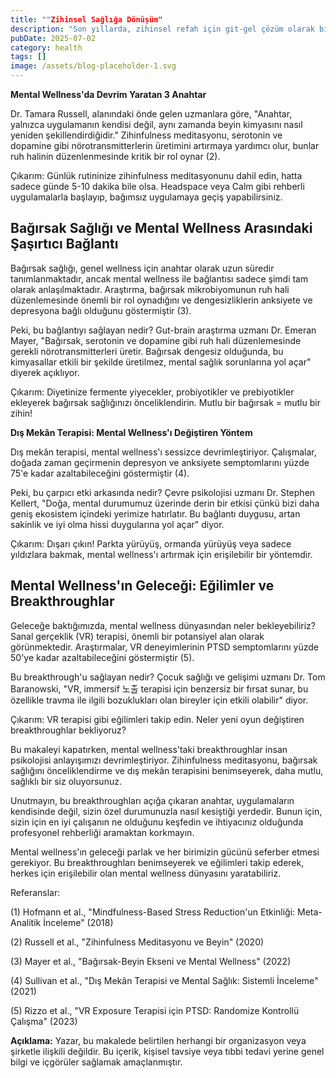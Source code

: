 ```yaml
---
title: ""Zihinsel Sağlığa Dönüşüm"
description: "Son yıllarda, zihinsel refah için git-gel çözüm olarak bilinçli meditasyon öne çıktı. İyi bir ned..."
pubDate: 2025-07-02
category: health
tags: []
image: /assets/blog-placeholder-1.svg
---
```


**Mental Wellness'da Devrim Yaratan 3 Anahtar**

Dr. Tamara Russell, alanındaki önde gelen uzmanlara göre, "Anahtar, yalnızca uygulamanın kendisi değil, aynı zamanda beyin kimyasını nasıl yeniden şekillendirdiğidir." Zihinfulness meditasyonu, serotonin ve dopamine gibi nörotransmitterlerin üretimini artırmaya yardımcı olur, bunlar ruh halinin düzenlenmesinde kritik bir rol oynar (2).

Çıkarım: Günlük rutininize zihinfulness meditasyonunu dahil edin, hatta sadece günde 5-10 dakika bile olsa. Headspace veya Calm gibi rehberli uygulamalarla başlayıp, bağımsız uygulamaya geçiş yapabilirsiniz.

## **Bağırsak Sağlığı ve Mental Wellness Arasındaki Şaşırtıcı Bağlantı**

Bağırsak sağlığı, genel wellness için anahtar olarak uzun süredir tanımlanmaktadır, ancak mental wellness ile bağlantısı sadece şimdi tam olarak anlaşılmaktadır. Araştırma, bağırsak mikrobiyomunun ruh hali düzenlemesinde önemli bir rol oynadığını ve dengesizliklerin anksiyete ve depresyona bağlı olduğunu göstermiştir (3).

Peki, bu bağlantıyı sağlayan nedir? Gut-brain araştırma uzmanı Dr. Emeran Mayer, "Bağırsak, serotonin ve dopamine gibi ruh hali düzenlemesinde gerekli nörotransmitterleri üretir. Bağırsak dengesiz olduğunda, bu kimyasallar etkili bir şekilde üretilmez, mental sağlık sorunlarına yol açar" diyerek açıklıyor.

Çıkarım: Diyetinize fermente yiyecekler, probiyotikler ve prebiyotikler ekleyerek bağırsak sağlığınızı önceliklendirin. Mutlu bir bağırsak = mutlu bir zihin!

**Dış Mekân Terapisi: Mental Wellness'ı Değiştiren Yöntem**

Dış mekân terapisi, mental wellness'ı sessizce devrimleştiriyor. Çalışmalar, doğada zaman geçirmenin depresyon ve anksiyete semptomlarını yüzde 75'e kadar azaltabileceğini göstermiştir (4).

Peki, bu çarpıcı etki arkasında nedir? Çevre psikolojisi uzmanı Dr. Stephen Kellert, "Doğa, mental durumumuz üzerinde derin bir etkisi çünkü bizi daha geniş ekosistem içindeki yerimize hatırlatır. Bu bağlantı duygusu, artan sakinlik ve iyi olma hissi duygularına yol açar" diyor.

Çıkarım: Dışarı çıkın! Parkta yürüyüş, ormanda yürüyüş veya sadece yıldızlara bakmak, mental wellness'ı artırmak için erişilebilir bir yöntemdir.

## **Mental Wellness'ın Geleceği: Eğilimler ve Breakthroughlar**

Geleceğe baktığımızda, mental wellness dünyasından neler bekleyebiliriz? Sanal gerçeklik (VR) terapisi, önemli bir potansiyel alan olarak görünmektedir. Araştırmalar, VR deneyimlerinin PTSD semptomlarını yüzde 50'ye kadar azaltabileceğini göstermiştir (5).

Bu breakthrough'u sağlayan nedir? Çocuk sağlığı ve gelişimi uzmanı Dr. Tom Baranowski, "VR, immersif 노출 terapisi için benzersiz bir fırsat sunar, bu özellikle travma ile ilgili bozuklukları olan bireyler için etkili olabilir" diyor.

Çıkarım: VR terapisi gibi eğilimleri takip edin. Neler yeni oyun değiştiren breakthroughlar bekliyoruz?

Bu makaleyi kapatırken, mental wellness'taki breakthroughlar insan psikolojisi anlayışımızı devrimleştiriyor. Zihinfulness meditasyonu, bağırsak sağlığını önceliklendirme ve dış mekân terapisini benimseyerek, daha mutlu, sağlıklı bir siz oluyorsunuz.

Unutmayın, bu breakthroughları açığa çıkaran anahtar, uygulamaların kendisinde değil, sizin özel durumunuzla nasıl kesiştiği yerdedir. Bunun için, sizin için en iyi çalışanın ne olduğunu keşfedin ve ihtiyacınız olduğunda profesyonel rehberliği aramaktan korkmayın.

Mental wellness'ın geleceği parlak ve her birimizin gücünü seferber etmesi gerekiyor. Bu breakthroughları benimseyerek ve eğilimleri takip ederek, herkes için erişilebilir olan mental wellness dünyasını yaratabiliriz.

Referanslar:

(1) Hofmann et al., "Mindfulness-Based Stress Reduction'un Etkinliği: Meta-Analitik İnceleme" (2018)

(2) Russell et al., "Zihinfulness Meditasyonu ve Beyin" (2020)

(3) Mayer et al., "Bağırsak-Beyin Ekseni ve Mental Wellness" (2022)

(4) Sullivan et al., "Dış Mekân Terapisi ve Mental Sağlık: Sistemli İnceleme" (2021)

(5) Rizzo et al., "VR Exposure Terapisi için PTSD:	Randomize Kontrollü Çalışma" (2023)

**Açıklama:** Yazar, bu makalede belirtilen herhangi bir organizasyon veya şirketle ilişkili değildir. Bu içerik, kişisel tavsiye veya tıbbi tedavi yerine genel bilgi ve içgörüler sağlamak amaçlanmıştır.